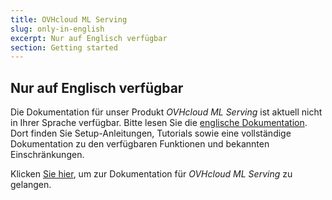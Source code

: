 ```yaml
---
title: OVHcloud ML Serving
slug: only-in-english
excerpt: Nur auf Englisch verfügbar
section: Getting started
---
```


## Nur auf Englisch verfügbar

Die Dokumentation für unser Produkt *OVHcloud ML Serving* ist aktuell nicht in Ihrer Sprache verfügbar. Bitte lesen Sie die [englische Dokumentation](https://docs.ovh.com/gb/en/serving-engine/).
Dort finden Sie Setup-Anleitungen, Tutorials sowie eine vollständige Dokumentation zu den verfügbaren Funktionen und bekannten Einschränkungen. 

Klicken  [Sie hier](https://docs.ovh.com/gb/en/serving-engine/), um zur Dokumentation für *OVHcloud ML Serving* zu gelangen.
